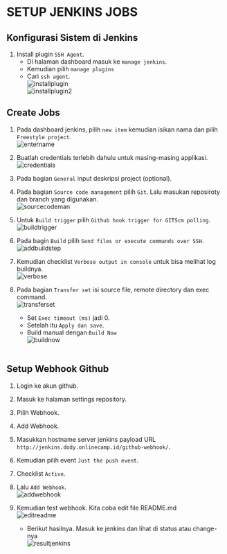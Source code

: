 # **SETUP JENKINS JOBS**
## Konfigurasi Sistem di Jenkins

1. Install plugin `SSH Agent`.
   - Di halaman dashboard masuk ke `manage jenkins`.
   - Kemudian pilih `manage plugins`
   - Cari `ssh agent`. <br>
    ![installplugin](assets/images-setup-jenkins/installplugin.png) <br>
    ![installplugin2](assets/images-setup-jenkins/installplugin2.png) <br>

## Create Jobs

1. Pada dashboard jenkins, pilih `new item` kemudian isikan nama dan pilih `Freestyle project`. <br>
   ![entername](assets/images-setup-jenkins/entername.png) <br>

2. Buatlah credentials terlebih dahulu untuk masing-masing  applikasi. <br>
   ![credentials](assets/images-setup-jenkins/credentials.png) <br>

3. Pada bagian `General` input deskripsi project (optional).
4. Pada bagian `Source code management` pilih `Git`. Lalu masukan reposiroty dan branch yang digunakan. <br>
   ![sourcecodeman](assets/images-setup-jenkins/sourcecodeman.png) <br>

5. Untuk `Build trigger` pilih `Github hook trigger for GITScm polling`. <br>
   ![buildtrigger](assets/images-setup-jenkins/buildtrigger.png) <br>

6. Pada bagin `Build` pilih `Send files or execute commands over SSH`. <br>
   ![addbuildstep](assets/images-setup-jenkins/addbuildstep.png) <br>

7. Kemudian checklist `Verbose output in console` untuk bisa melihat log buildnya. <br>
   ![verbose](assets/images-setup-jenkins/verbose.png) <br>

8. Pada bagian `Transfer set` isi source file, remote directory dan exec command. <br>
   ![transferset](assets/images-setup-jenkins/transferset.png) <br>

   - Set `Exec timeout (ms)` jadi 0.
   - Setelah itu `Apply dan save`.
   - Build manual dengan `Build Now` <br>
  ![buildnow](assets/images-setup-jenkins/buildnow.png) <br><br>

## Setup Webhook Github

1. Login ke akun github.
2. Masuk ke halaman settings repository.
3. Pilih Webhook.
4. Add Webhook.
5. Masukkan hostname server jenkins payload URL `http://jenkins.dody.onlinecamp.id/github-webhook/`.
6. Kemudian pilih event `Just the push event`.
7. Checklist `Active`.
8. Lalu `Add Webhook`. <br>
   ![addwebhook](assets/images-setup-jenkins/addwebhook.png) <br>

9. Kemudian test webhook. Kita coba edit file README.md <br>
    ![editreadme](assets/images-setup-jenkins/editreadme.png) <br>

    - Berikut hasilnya. Masuk ke jenkins dan lihat di status atau change-nya <br>
    ![resultjenkins](assets/images-setup-jenkins/resultjenkins.png)